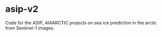 # asip-v2
Code for the ASIP, AI4ARCTIC projects on sea ice prediction in the arctic from Sentinel-1 images.
